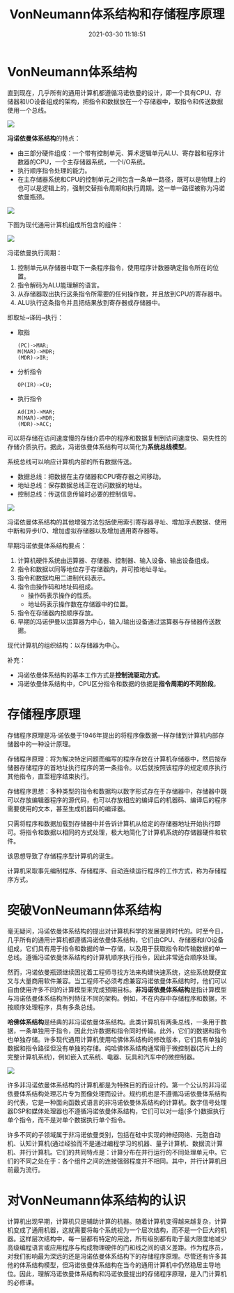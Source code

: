 ﻿---
title: VonNeumann体系结构和存储程序原理
date: 2021-03-30 11:18:51
summary: 本文介绍冯诺依曼体系结构和存储程序原理。
tags:
- 计算机组成原理
categories:
- 计算机科学基础
---

# VonNeumann体系结构

直到现在，几乎所有的通用计算机都遵循冯诺依曼的设计，即一个具有CPU、存储器和I/O设备组成的架构，把指令和数据放在一个存储器中，取指令和传送数据使用一个总线。

![](../../images/计算机科学基础/VonNeumann体系结构和存储程序原理/1.png)

**冯诺依曼体系结构**的特点：
- 由三部分硬件组成：一个带有控制单元、算术逻辑单元ALU、寄存器和程序计数器的CPU，一个主存储器系统，一个I/O系统。
- 执行顺序指令处理的能力。
- 在主存储器系统和CPU的控制单元之间包含一条单一路径，既可以是物理上的也可以是逻辑上的，强制交替指令周期和执行周期。这一单一路径被称为冯诺依曼瓶颈。

![](../../images/计算机科学基础/VonNeumann体系结构和存储程序原理/2.png)

下图为现代通用计算机组成所包含的组件：

![](../../images/计算机科学基础/VonNeumann体系结构和存储程序原理/3.png)

冯诺依曼执行周期：
1. 控制单元从存储器中取下一条程序指令，使用程序计数器确定指令所在的位置。
2. 指令解码为ALU能理解的语言。
3. 从存储器取出执行这条指令所需要的任何操作数，并且放到CPU的寄存器中。
4. ALU执行这条指令并且把结果放到寄存器或存储器中。

即<kbd>取址→译码→执行</kbd>：
- 取指
    ```
    (PC)->MAR;
    M(MAR)->MDR;
    (MDR)->IR;
    ```
- 分析指令
    ```
    OP(IR)->CU;
    ```
- 执行指令
    ```
    Ad(IR)->MAR;
    M(MAR)->MDR;
    (MDR)->ACC;
    ```

可以将存储在访问速度慢的存储介质中的程序和数据复制到访问速度快、易失性的存储介质执行。据此，冯诺依曼体系结构可以简化为**系统总线模型**。

系统总线可以响应计算机内部的所有数据传送。
- 数据总线：把数据在主存储器和CPU寄存器之间移动。
- 地址总线：保存数据总线正在访问数据的地址。
- 控制总线：传送信息传输时必要的控制信号。

![](../../images/计算机科学基础/VonNeumann体系结构和存储程序原理/4.png)

冯诺依曼体系结构的其他增强方法包括使用索引寄存器寻址、增加浮点数据、使用中断和异步I/O、增加虚拟存储器以及增加通用寄存器等。

早期冯诺依曼体系结构要点：
1. 计算机硬件系统由运算器、存储器、控制器、输入设备、输出设备组成。
2. 指令和数据以同等地位存于存储器内，并可按地址寻址。
3. 指令和数据均用二进制代码表示。
4. 指令由操作码和地址码组成。
    - 操作码表示操作的性质。
    - 地址码表示操作数在存储器中的位置。
5. 指令在存储器内按顺序存放。
6. 早期的冯诺伊曼以运算器为中心，输入/输出设备通过运算器与存储器传送数据。

现代计算机的组织结构：以存储器为中心。

补充：
- 冯诺依曼体系结构的基本工作方式是**控制流驱动方式**。
- 冯诺依曼体系结构中，CPU区分指令和数据的依据是**指令周期的不同阶段**。

# 存储程序原理

存储程序原理是冯·诺依曼于1946年提出的将程序像数据一样存储到计算机内部存储器中的一种设计原理。

存储程序原理：将为解决特定问题而编写的程序存放在计算机存储器中，然后按存储器存储程序的首地址执行程序的第一条指令。以后就按照该程序的规定顺序执行其他指令，直至程序结束执行。

存储程序思想：多种类型的指令和数据均以数字形式存在于存储器中，存储器中既可以存放编辑器程序的源代码，也可以存放相应的编译后的机器码、编译后的程序需要使用的文本，甚至生成机器码的编译器。

只需将程序和数据加载到存储器中并告诉计算机从给定的存储器地址开始执行即可。将指令和数据以相同的方式处理，极大地简化了计算机系统的存储器硬件和软件。

该思想导致了存储程序型计算机的诞生。

计算机采取事先编制程序、存储程序、自动连续运行程序的工作方式，称为存储程序方式。

# 突破VonNeumann体系结构

毫无疑问，冯诺依曼体系结构的提出对计算机科学的发展是跨时代的。时至今日，几乎所有的通用计算机都遵循冯诺依曼体系结构，它们由CPU、存储器和I/O设备组成，它们具有用于指令和数据的单一存储，以及用于获取指令和传输数据的单一总线。遵循冯诺依曼体系结构的计算机顺序执行指令，因此非常适合顺序处理。

然而，冯诺依曼瓶颈继续困扰着工程师寻找方法来构建快速系统，这些系统既便宜又与大量商用软件兼容。当工程师不必须考虑兼容冯诺依曼体系结构时，他们可以自由使用许多不同的计算模型来完成预期目标。**非冯诺依曼体系结构**是指计算模型与冯诺依曼体系结构所列特征不同的架构。例如，不在内存中存储程序和数据，不按顺序处理程序，具有多条总线。

**哈佛体系结构**是经典的非冯诺依曼体系结构。此类计算机有两条总线，一条用于数据，一条单独用于指令，因此允许数据和指令同时传输。此外，它们的数据和指令也单独存储。许多现代通用计算机使用哈佛体系结构的修改版本，它们具有单独的数据和指令路径但没有单独的存储。纯哈佛体系结构通常用于微控制器(芯片上的完整计算机系统)，例如嵌入式系统、电器、玩具和汽车中的微控制器。

![](../../images/计算机科学基础/VonNeumann体系结构和存储程序原理/5.png)

许多非冯诺依曼体系结构的计算机都是为特殊目的而设计的。第一个公认的非冯诺依曼体系结构处理芯片专为图像处理而设计。规约机也是不遵循冯诺依曼体系结构的代表，它是一种面向函数式语言的非冯诺依曼体系结构的计算机。数字信号处理器DSP和媒体处理器也不遵循冯诺依曼体系结构，它们可以对一组(多个)数据执行单个指令，而不是对单个数据执行单个指令。

许多不同的子领域属于非冯诺依曼类别，包括在硅中实现的神经网络、元胞自动机、认知计算机(通过经验而不是通过编程学习的机器、量子计算机、数据流计算机、并行计算机。它们的共同特点是：计算分布在并行运行的不同处理单元中。它们的不同之处在于：各个组件之间的连接强弱程度并不相同。其中，并行计算机目前最为流行。

# 对VonNeumann体系结构的认识

计算机出现早期，计算机只是辅助计算的机器。随着计算机变得越来越复杂，计算机变成了通用机器，这就需要将每个系统视为一个层次结构，而不是一个巨大的机器。这样层次结构中，每一层都有特定的用途，所有级别都有助于最大限度地减少高级编程语言或应用程序与构成物理硬件的门和线之间的语义差距。作为程序员，对我们影响最为深远的还是冯诺依曼体系结构下的存储程序原理。尽管还有许多其他的体系结构模型，但冯诺依曼体系结构在当今的通用计算机中仍然稳居主导地位。因此，理解冯诺依曼体系结构和冯诺依曼提出的存储程序原理，是入门计算机的必修课。


